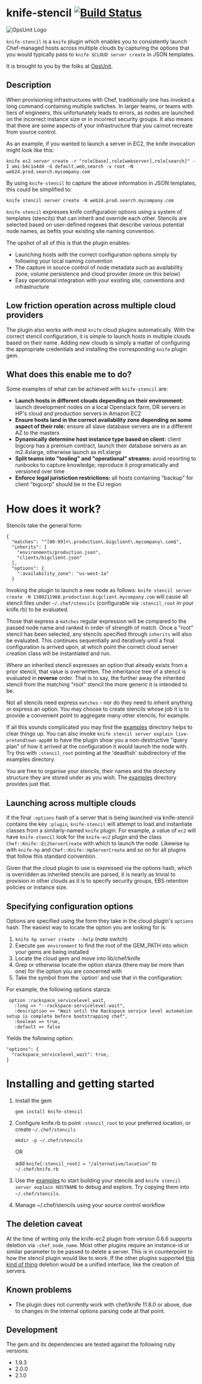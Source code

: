 # knife-stencil [![Build Status](https://travis-ci.org/opsunit/knife-stencil.png?branch=master)](https://travis-ci.org/opsunit/knife-stencil)

![OpsUnit Logo][99]

`knife-stencil` is a `knife` plugin which enables you to consistently launch Chef-managed hosts across multiple clouds by capturing the options that you would typically pass to `knife $CLOUD server create` in JSON templates.

It is brought to you by the folks at [OpsUnit][1].

## Description

When provisioning infrastructures with Chef, traditionally one has invoked a long command containing multiple switches. In larger teams, or teams with tiers of engineers, this unfortunately leads to errors, as nodes are launched on the incorrect instance size or in incorrect security groups. It also means that there are some aspects of your infrastructure that you cannot recreate from source control.

As an example, if you wanted to launch a server in EC2, the knife invocation might look like this:

    knife ec2 server create -r "role[base],role[webserver],role[search]" -I ami-b4c1a4d4 -G default,web,search -x root -N web24.prod.search.mycompany.com

By using `knife-stencil` to capture the above information in JSON templates, this could be simplified to:

    knife stencil server create -N web24.prod.search.mycompany.com

`knife-stencil` expresses knife configuration options using a system of templates (stencils) that can inherit and override each other. Stencils are selected based on user-defined regexes that describe various potential node names, as befits your existing site naming convention.

The upshot of all of this is that the plugin enables:

* Launching hosts with the correct configuration options simply by following your local naming convention
* The capture in source control of node metadata such as availability zone, volume persistence and cloud provider (more on this below)
* Easy operational integration with your existing site, conventions and infrastructure

## Low friction operation across multiple cloud providers

The plugin also works with most `knife` cloud plugins automatically. With the correct stencil configuration, it is simple to launch hosts in multiple clouds based on their name. Adding new clouds is simply a matter of configuring the appropriate credentials and installing the corresponding `knife` plugin gem.

## What does this enable me to do?

Some examples of what can be achieved with `knife-stencil` are:

* **Launch hosts in different clouds depending on their environment:** launch development nodes on a local Openstack farm, DR servers in HP's cloud and production servers in Amazon EC2
* **Ensure hosts land in the correct availability zone depending on some aspect of their role:** ensure all slave database servers are in a different AZ to the masters
* **Dynamically determine host instance type based on client:** client bigcorp has a premium contract, launch their database servers as an m2.4xlarge, otherwise launch as m1.xlarge
* **Split teams into "tooling" and "operational" streams:** avoid resorting to runbooks to capture knowledge; reproduce it programatically and versioned over time
* **Enforce legal juristiction restrictions:** all hosts containing "backup" for client "bigcorp" should be in the EU region

# How does it work?

Stencils take the general form:

    {
      "matches": "^[00-99]+\.production\.bigclient\.mycompany\.com$",
      "inherits": [
        "environments/production.json",
        "clients/bigclient.json"
      ],
      "options": {
        ":availability_zone": "us-west-1a"
      }

Invoking the plugin to launch a new node as follows: `knife stencil server create -N 1380211968.production.bigclient.mycompany.com` will cause all stencil files under `~/.chef/stencils` (configurable via `:stencil_root` in your knife.rb) to be evaluated.

Those that express a `matches` regular expression will be compared to the passed node name and ranked in order of strength of match. Once a "root" stencil has been selected, any stencils specified through `inherits` will also be evaluated. This continues sequentially and iteratively until a final configuration is arrived upon, at which point the correct cloud server creation class will be instantiated and run.

Where an inherited stencil expresses an option that already exists from a prior stencil, that value is overwritten. The inheritance tree of a stencil is evaluated in **reverse** order. That is to say, the further away the inherited stencil from the matching "root" stencil the more generic it is intended to be.

Not all stencils need express `matches` - nor do they need to inherit anything or express an option. You may choose to create stencils whose job it is to provide a convenient point to aggregate many other stencils, for example.

If all this sounds complicated you may find the [examples][4] directory helps to clear things up. You can also invoke `knife stencil server explain live-pretendtown-app00` to have the plugin show you a non-destructive "query plan" of how it arrived at the configuration it would launch the node with. Try this with `:stencil_root` pointing at the 'deadfish' subdirectory of the examples directory.

You are free to organise your stencils, their names and the directory structure they are stored under as you wish. The [examples][4] directory provides just that.

## Launching across multiple clouds

If the final `:options` hash of a server that is being launched via knife-stencil contains the key `:plugin`, `knife-stencil` will attempt to load and instantiate classes from a similarly-named `knife` plugin. For example, a value of `ec2` will have `knife-stencil` look for the `knife-ec2` plugin and the class `Chef::Knife::Ec2ServerCreate` with which to launch the node. Likewise `hp` with `knife-hp` and `Chef::Knife::HpServerCreate` and so on for all plugins that follow this standard convention.

Given that the cloud plugin to use is expressed via the options hash, which is overridden as inherited stencils are parsed, it is nearly as trivial to provision in other clouds as it is to specify security groups, EBS retention policies or instance size.

## Specifying configuration options
Options are specified using the form they take in the cloud plugin's `options` hash. The easiest way to locate the option you are looking for is:

1. `knife hp server create --help` (note switch)
2. Execute `gem environment` to find the root of the GEM_PATH into which your gems are being installed
3. Locate the cloud gem and move into lib/chef/knife
4. Grep or otherwise locate the option stanza (there may be more than one) for the option you are concerned with
5. Take the symbol from the `option' and use that in the configuration:

For example, the following options stanza:

     option :rackspace_servicelevel_wait,
       :long => "--rackspace-servicelevel-wait",
       :description => "Wait until the Rackspace service level automation setup is complete before bootstrapping chef",
       :boolean => true,
       :default => false

Yields the following option:

    "options": {
      "rackspace_servicelevel_wait": true,
    }

# Installing and getting started

1. Install the gem

    `gem install knife-stencil`

2. Configure knife.rb to point `:stencil_root` to your preferred location, or create `~/.chef/stencils`

    `mkdir -p ~/.chef/stencils`

    OR

    add `knife[:stencil_root] = "/alternative/location"` to `~/.chef/knife.rb`

3. Use the [examples][4] to start building your stencils and `knife stencil server explain HOSTNAME` to debug and explore. Try copying them into `~/.chef/stencils`.

4. Manage ~/.chef/stencils using your source control workflow

## The deletion caveat
At the time of writing only the knife-ec2 plugin from version 0.6.6 supports deletion via `:chef_node_name`. Most other plugins require an instance-id or similar parameter to be passed to delete a server. This is in counterpoint to how the stencil plugin would like to work. If the other plugins supported [this kind of thing][5] deletion would be a unified interface, like the creation of servers.

## Known problems

* The plugin does not currently work with chef/knife 11.8.0 or above, due to changes in the internal options parsing code at that point.

## Development

The gem and its dependencies are tested against the following ruby versions:

* 1.9.3
* 2.0.0
* 2.1.0

[1]: http://www.opsunit.com
[2]: https://github.com/mattray/spiceweasel/
[3]: https://github.com/infochimps-labs/ironfan
[4]: https://github.com/opsunit/knife-stencil/tree/master/examples
[5]: https://github.com/opscode/knife-ec2/commit/169350ab0dcf11e7e5c224a1c2333707f0364c54
[6]: http://www.getchef.com/
[99]: http://opsunit.com/assets/images/opsunit-logo-large.png

